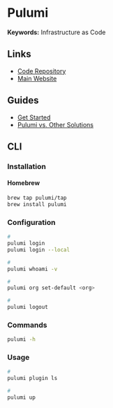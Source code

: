 # Pulumi

<!--
https://app.pluralsight.com/library/courses/pulumi-getting-started

https://github.com/worldzhy/newbie/tree/main
-->

**Keywords:** Infrastructure as Code

## Links

- [Code Repository](https://github.com/pulumi/pulumi)
- [Main Website](https://pulumi.com)

## Guides

- [Get Started](https://www.pulumi.com/get-started/)
- [Pulumi vs. Other Solutions](https://www.pulumi.com/docs/intro/vs/)

## CLI

### Installation

#### Homebrew

```sh
brew tap pulumi/tap
brew install pulumi
```

### Configuration

```sh
#
pulumi login
pulumi login --local

#
pulumi whoami -v

#
pulumi org set-default <org>

#
pulumi logout
```

### Commands

```sh
pulumi -h
```

### Usage

```sh
#
pulumi plugin ls

#
pulumi up
```

<!--
pulumi stack init <name>

pulumi stack ls
pulumi stack select <name>

pulumi new aws-typescript

pulumi export > ./export.json

pulumi stack import \
  --file ./export.json

pulumi plugin install resource aws
-->
